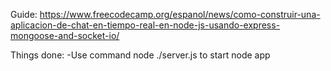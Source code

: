 Guide: https://www.freecodecamp.org/espanol/news/como-construir-una-aplicacion-de-chat-en-tiempo-real-en-node-js-usando-express-mongoose-and-socket-io/

Things done: 
-Use command node ./server.js to start node app
